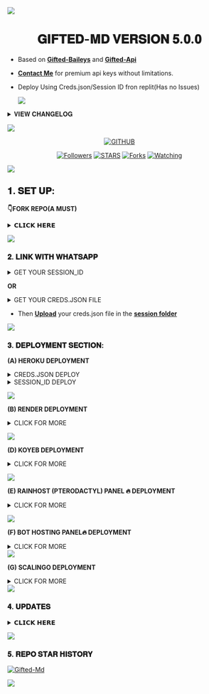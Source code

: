 <a><img src='https://i.imgur.com/LyHic3i.gif'/></a>
<h1 align="center"> 𝐆𝐈𝐅𝐓𝐄𝐃-𝐌𝐃 𝐕𝐄𝐑𝐒𝐈𝐎𝐍 𝟓.𝟎.𝟎 </h1>

- Based on **[Gifted-Baileys](https://www.npmjs.com/package/gifted-baileys)** and **[Gifted-Api](https://api.giftedtechnexus.co.ke)**
- **[Contact Me](https://t.me/mouricedevs)** for premium api keys without limitations.
- Deploy Using Creds.json/Session ID fron replit(Has no Issues)

  <a><img src='https://i.imgur.com/LyHic3i.gif'/></a>

<details>
<summary>𝐕𝐈𝐄𝐖 𝐂𝐇𝐀𝐍𝐆𝐄𝐋𝐎𝐆</summary>
  
- 𝑩𝒐𝒕 𝑭𝒖𝒍𝒍𝒚 𝑩𝒖𝒕𝒕𝒐𝒏𝒆𝒅😎.
- 𝑨𝒍𝒍 𝑫𝒐𝒘𝒏𝒍𝒐𝒂𝒅𝒆𝒓𝒔 𝑭𝒊𝒙𝒆𝒅 𝒂𝒏𝒅 𝒂𝒓𝒆 𝑾𝒐𝒓𝒌𝒊𝒏𝒈🔥.
- 𝑨𝒅𝒅𝒆𝒅 𝑴𝒐𝒓𝒆 𝑫𝒆𝒑𝒍𝒐𝒚𝒎𝒆𝒏𝒕 𝑺𝒊𝒕𝒆𝒔🐐.
- 𝑨𝒅𝒅𝒆𝒅 𝑴𝒐𝒓𝒆 𝑫𝒆𝒑𝒍𝒐𝒚𝒎𝒆𝒏𝒕 𝑻𝒖𝒕𝒐𝒓𝒊𝒂𝒍𝒔💜.
- 𝑶𝒗𝒆𝒓𝒂𝒍 𝑷𝒆𝒓𝒇𝒐𝒓𝒎𝒂𝒏𝒄𝒆 𝑰𝒎𝒑𝒓𝒐𝒗𝒆𝒎𝒆𝒏𝒕𝒔🤫.

</details>

<a><img src='https://i.imgur.com/LyHic3i.gif'/></a>

  <p align="center">
<a href="https://github.com/mouricedevs"><img title="GITHUB" src="https://img.shields.io/badge/GITHUB-GIFTED TECH-red.svg?style=for-the-badge&logo=github"></a>
<p/>
<p align="center">
<a href="https://github.com/mouricedevs?tab=followers"><img title="Followers" src="https://img.shields.io/github/followers/mouricedevs?label=Followers&style=social"></a>
<a href="https://github.com/mouricedevs/gifted/stargazers/"><img title="STARS" src="https://img.shields.io/github/stars/mouricedevs/gifted?&style=social"></a>
<a href="https://github.com/mouricedevs/gifted/network/members"><img title="Forks" src="https://img.shields.io/github/forks/mouricedevs/gifted?style=social"></a>
<a href="https://github.com/mouricedevs/gifted/watchers"><img title="Watching" src="https://img.shields.io/github/watchers/mouricedevs/gifted?label=Watching&style=social"></a>

<a><img src='https://i.imgur.com/LyHic3i.gif'/></a>
  
## 𝟏. 𝐒𝐄𝐓 𝐔𝐏:

**👇FORK REPO(A MUST)**
<details>
<summary>𝗖𝗟𝗜𝗖𝗞 𝗛𝗘𝗥𝗘</summary>
  
- This is essential for you to obtain an editable repo to **[upload](https://github.com/mouricedevs/gifted/tree/main/session)** your creds.json file

<a href="https://github.com/mouricedevs/gifted/fork"><img src="https://img.shields.io/badge/CLICK%20HERE-purple" alt="FORK GIFTED-MD" width="150"></a>
</details>

<a><img src='https://i.imgur.com/LyHic3i.gif'/></a>

### 𝟐. 𝐋𝐈𝐍𝐊 𝐖𝐈𝐓𝐇 𝐖𝐇𝐀𝐓𝐒𝐀𝐏𝐏

<details>
<summary>GET YOUR SESSION_ID</summary>
<a href="https://web.giftedtechnexus.co.ke/bots/giftedmd/sessions/"><img src="https://img.shields.io/badge/CLICK%20HERE-green" alt="Pairing Code" width="150"></a>

- Session ID must start with **Gifted~** and is 15 characters in length.
</details>

**OR**

<details>
<summary>GET YOUR CREDS.JSON FILE</summary>

<a href="https://web.giftedtechnexus.co.ke/bots/giftedmd/sessions/"><img src="https://img.shields.io/badge/CLICK%20HERE-blue" alt="Pairing Code" width="150"></a>

</details>

- Then **[Upload](https://github.com/mouricedevs/gifted/tree/main/session)** your creds.json file in the **[session folder](https://github.com/mouricedevs/gifted/tree/main/session)**

<a><img src='https://i.imgur.com/LyHic3i.gif'/></a>

### 𝟑. 𝐃𝐄𝐏𝐋𝐎𝐘𝐌𝐄𝐍𝐓 𝐒𝐄𝐂𝐓𝐈𝐎𝐍:
**(A) HEROKU DEPLOYMENT**

<details>
<summary>CREDS.JSON DEPLOY</summary>
  
- After you've **[uploaded your creds.json](https://github.com/mouricedevs/gifted/tree/main/session),** create a new heroku app, link your github, connect the repo you've uploaded your session file then click on deploy.

<a href="https://signup.heroku.com/login"><img src="https://img.shields.io/badge/HEROKU%20SIGNUP-purple" alt="Pairing Code" width="150"></a>

<a href="https://youtu.be/3NpmjBUUBUc"><img src="https://img.shields.io/badge/WATCH%20TUTORIAL-white" alt="Pairing Code" width="150"></a>
  
```
https://dashboard.heroku.com/new?template=https://github.com/mouricedevs/gifted
```

</details>

<details>
<summary>SESSION_ID DEPLOY</summary>
<a href="https://signup.heroku.com/login"><img src="https://img.shields.io/badge/HEROKU%20SIGNUP-white" alt="Pairing Code" width="150"></a>
  
<a href="https://web.giftedtechnexus.co.ke/deploy/platforms/heroku"><img src="https://img.shields.io/badge/DEPLOY%20NOW-red" alt="Pairing Code" width="150"></a>
</details>

  
<a><img src='https://i.imgur.com/LyHic3i.gif'/></a>

**(B) RENDER DEPLOYMENT**
<details>
<summary>CLICK FOR MORE</summary>
<a href="https://dashboard.render.com/signup"><img src="https://img.shields.io/badge/RENDER%20SIGNUP-green" alt="Render" width="150"></a>

<a href="https://youtu.be/TVu8CQPPliM?feature=shared"><img src="https://img.shields.io/badge/WATCH%20TUTORIAL-red" alt="Render Tutorial" width="150"></a>
</details>

<a><img src='https://i.imgur.com/LyHic3i.gif'/></a>

**(D) KOYEB DEPLOYMENT**
<details>
<summary>CLICK FOR MORE</summary>
<a href="https://app.koyeb.com/auth/signup"><img src="https://img.shields.io/badge/KOYEB%20SIGNUP-purple" alt="Koyeb" width="150"></a>

<a href="https://app.koyeb.com/services/deploy/?type=git&repository=github.com%2Fmouricedevs%2Fgifted&branch=main&name=gifted-md&builder=dockerfile&env%5BAUTO_BLOCK=false%5D=&env%5BSESSION_ID%5D=your%20sessionid%20here&env%5BMODE%5D=private&env=%5BAUTO_READ%5D%3Dfalse&env%5BAUTO_READ_STATUS%5D=true"><img src="https://img.shields.io/badge/DEPLOY%20NOW-black" alt="Koyeb Tutorial" width="150"></a>
</details>

<a><img src='https://i.imgur.com/LyHic3i.gif'/></a>

**(E) RAINHOST (PTERODACTYL) PANEL 🔥 DEPLOYMENT**
<details>
<summary>CLICK FOR MORE</summary>
<a href="https://dash.rainxzet.com"><img src="https://img.shields.io/badge/RAINHOST%20SIGNUP-green" alt="Rainhost" width="150"></a>
<a href="https://github.com/mouricedevs/gifted/archive/refs/heads/main.zip"><img src="https://img.shields.io/badge/DOWNLOAD%20FILES-yellow" alt="Rainhost Files" width="150"></a>
<a href="https://youtu.be/8YpaGQQN_x4"><img src="https://img.shields.io/badge/WATCH%20TUTORIAL-white" alt="Rainhost Tutorial" width="150"></a>
</details>

<a><img src='https://i.imgur.com/LyHic3i.gif'/></a>

**(F) BOT HOSTING PANEL🔥 DEPLOYMENT**
<details>
<summary>CLICK FOR MORE</summary>
<a href="https://github.com/mouricedevs/gifted/archive/refs/heads/main.zip"><img src="https://img.shields.io/badge/DOWNLOAD%20FILES-yellow" alt="Rainhost Files" width="150"></a>
  
<a href="https://bot-hosting.net/?aff=1259151615210819614"><img src="https://img.shields.io/badge/SIGNUP%20&%20DEPLOY-gold" alt="Scalingo Deploy" width="150"></a>
</details

<a><img src='https://i.imgur.com/LyHic3i.gif'/></a>

**(G) SCALINGO DEPLOYMENT**
<details>
<summary>CLICK FOR MORE</summary>
<a href="https://scalingo.com/"><img src="https://img.shields.io/badge/SIGNUP%20&%20DEPLOY-gold" alt="Scalingo Deploy" width="150"></a>
</details

<a><img src='https://i.imgur.com/LyHic3i.gif'/></a>


### 𝟒. 𝐔𝐏𝐃𝐀𝐓𝐄𝐒 

<details>
<summary>𝗖𝗟𝗜𝗖𝗞 𝗛𝗘𝗥𝗘</summary>
  
- **[CONTACT SUPPORT](https://t.me/mouricedevs) For More Info**
- **Join [WHATSAPP CHANNEL](https://whatsapp.com/channel/0029VaYauR9ISTkHTj4xvi1l) for Daily Updates.**
- **Check out my [TELEGRAM BOT MD](https://web.giftedtechnexus.co.ke/bots/tg-bot) Project.**
</details>

<a><img src='https://i.imgur.com/LyHic3i.gif'/></a>

### 𝟓. 𝐑𝐄𝐏𝐎 𝐒𝐓𝐀𝐑 𝐇𝐈𝐒𝐓𝐎𝐑𝐘 

[![Gifted-Md](https://api.star-history.com/svg?repos=mouricedevs/gifted&type=Timeline)](#)

<a><img src='https://i.imgur.com/LyHic3i.gif'/></a>

